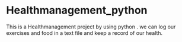 # Healthmanagement_python
This is a Healthmanagement project by using python . we can log our exercises and food in a text file and keep a record of our health.
